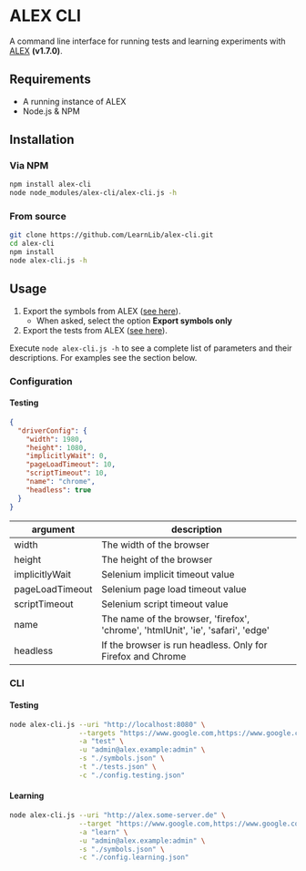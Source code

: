# ALEX CLI

A command line interface for running tests and learning experiments with [ALEX](https://github.com/LearnLib/alex) **(v1.7.0)**.

## Requirements

* A running instance of ALEX
* Node.js & NPM

## Installation

### Via NPM

```bash
npm install alex-cli
node node_modules/alex-cli/alex-cli.js -h 
```

### From source

```bash
git clone https://github.com/LearnLib/alex-cli.git
cd alex-cli
npm install
node alex-cli.js -h 
```

## Usage

1. Export the symbols from ALEX ([see here](http://learnlib.github.io/alex/book/1.7.0/contents/user-manual/symbol-modeling/#export--import)).
    * When asked, select the option **Export symbols only**
2. Export the tests from ALEX ([see here](http://learnlib.github.io/alex/book/1.7.0/contents/user-manual/testing.html)).

Execute `node alex-cli.js -h` to see a complete list of parameters and their descriptions.
For examples see the section below.

### Configuration

#### Testing

```json
{
  "driverConfig": {
    "width": 1980,
    "height": 1080,
    "implicitlyWait": 0,
    "pageLoadTimeout": 10,
    "scriptTimeout": 10,
    "name": "chrome",
    "headless": true
  }
}
```

|argument|description|
|--------|-----------|
|width|The width of the browser|
|height|The height of the browser|
|implicitlyWait|Selenium implicit timeout value|
|pageLoadTimeout|Selenium page load timeout value|
|scriptTimeout|Selenium script timeout value|
|name|The name of the browser, 'firefox', 'chrome', 'htmlUnit', 'ie', 'safari', 'edge'|
|headless|If the browser is run headless. Only for Firefox and Chrome|

### CLI

#### Testing

```bash
node alex-cli.js --uri "http://localhost:8080" \
                 --targets "https://www.google.com,https://www.google.com" \
                 -a "test" \
                 -u "admin@alex.example:admin" \
                 -s "./symbols.json" \
                 -t "./tests.json" \
                 -c "./config.testing.json"
```

#### Learning

```bash
node alex-cli.js --uri "http://alex.some-server.de" \
                 --target "https://www.google.com,https://www.google.com" \
                 -a "learn" \
                 -u "admin@alex.example:admin" \
                 -s "./symbols.json" \
                 -c "./config.learning.json"
```
